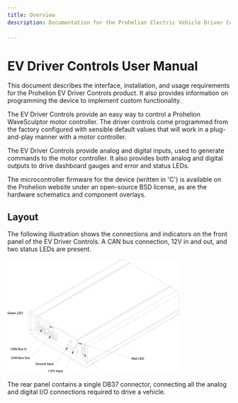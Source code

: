 ```yaml
---
title: Overview
description: Documentation for the Prohelion Electric Vehicle Driver Controls

---
```


# EV Driver Controls User Manual

This document describes the interface, installation, and usage requirements for the Prohelion EV Driver Controls product.  It also provides information on programming the device to implement custom functionality.

The EV Driver Controls provide an easy way to control a Prohelion WaveSculptor motor controller.  The driver controls come programmed from the factory configured with sensible default values that will work in a plug-and-play manner with a motor controller.

The EV Driver Controls provide analog and digital inputs, used to generate commands to the motor controller.  It also provides both analog and digital outputs to drive dashboard gauges and error and status LEDs.

The microcontroller firmware for the device (written in 'C') is available on the Prohelion website under an open-source BSD license, as are the hardware schematics and component overlays.

## Layout

The following illustration shows the connections and indicators on the front panel of the EV Driver Controls.  A CAN bus connection, 12V in and out, and two status LEDs are present.

![EV Driver Controls Physical Layout](images/Physical_Layout.png)

The rear panel contains a single DB37 connector, connecting all the analog and digital I/O connections required to drive a vehicle.
